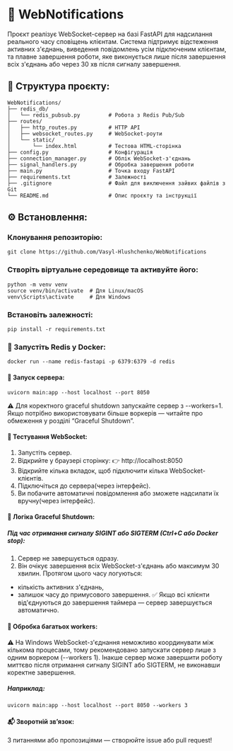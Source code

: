 # 📡 WebNotifications
Проєкт реалізує WebSocket-сервер на базі FastAPI для надсилання реального часу сповіщень клієнтам. Система підтримує відстеження активних з'єднань, виведення повідомлень усім підключеним клієнтам, та плавне завершення роботи, яке виконується лише після завершення всіх з'єднань або через 30 хв після сигналу завершення.

## 📂 Структура проєкту:

```
WebNotifications/
├── redis_db/
│   └── redis_pubsub.py         # Робота з Redis Pub/Sub
├── routes/
│   ├── http_routes.py          # HTTP API
│   ├── websocket_routes.py     # WebSocket-роути
│   └── static/
│       └── index.html          # Тестова HTML-сторінка
├── config.py                   # Конфігурація
├── connection_manager.py       # Облік WebSocket-з'єднань
├── signal_handlers.py          # Обробка завершення роботи
├── main.py                     # Точка входу FastAPI
├── requirements.txt            # Залежності
├── .gitignore                  # Файл для виключення зайвих файлів з Git
└── README.md                   # Опис проєкту та інструкції
```

## ⚙️ Встановлення:

### Клонування репозиторію:
```
git clone https://github.com/Vasyl-Hlushchenko/WebNotifications
```
### Створіть віртуальне середовище та активуйте його:
```
python -m venv venv
source venv/bin/activate  # Для Linux/macOS
venv\Scripts\activate     # Для Windows
```
### Встановіть залежності:
```
pip install -r requirements.txt
```

### 🐳 Запустіть Redis у Docker:
```
docker run --name redis-fastapi -p 6379:6379 -d redis
```

#### 🚀 Запуск сервера:
```
uvicorn main:app --host localhost --port 8050
```
⚠️ Для коректного graceful shutdown запускайте сервер з --workers=1. Якщо потрібно використовувати більше воркерів — читайте про обмеження у розділі “Graceful Shutdown”.

#### 🔌 Тестування WebSocket:
1. Запустіть сервер.
2. Відкрийте у браузері сторінку: 👉 http://localhost:8050
3. Відкрийте кілька вкладок, щоб підключити кілька WebSocket-клієнтів.
4. Підключіться до сервера(через інтерфейс).
5. Ви побачите автоматичні повідомлення або зможете надсилати їх вручну(через інтерфейс).

#### 🧠 Логіка Graceful Shutdown:
##### Під час отримання сигналу SIGINT або SIGTERM (Ctrl+C або Docker stop):
1. Сервер не завершується одразу.
2. Він очікує завершення всіх WebSocket-з'єднань або максимум 30 хвилин.
Протягом цього часу логуються:
- кількість активних з'єднань,
- залишок часу до примусового завершення.
✅ Якщо всі клієнти від'єднуються до завершення таймера — сервер завершується автоматично.

#### 📌 Обробка багатьох workers:
⚠️ На Windows WebSocket-з'єднання неможливо координувати між кількома процесами, тому рекомендовано запускати сервер лише з одним воркером (--workers 1). Інакше сервер може завершити роботу миттєво після отримання сигналу SIGINT або SIGTERM, не виконавши коректне завершення.
##### Наприклад:
```
uvicorn main:app --host localhost --port 8050 --workers 3
```
#### 📬 Зворотній зв’язок:
З питаннями або пропозиціями — створюйте issue або pull request!